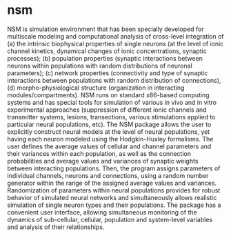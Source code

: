 # nsm
NSM is simulation environment that has been specially developed for multiscale modeling and computational analysis 
of cross-level integration of (a) the intrinsic biophysical properties of single neurons (at the level of ionic channel 
kinetics, dynamical changes of ionic concentrations, synaptic processes); (b) population properties (synaptic interactions 
between neurons within populations with random distributions of neuronal parameters); (c) network properties (connectivity 
and type of synaptic interactions between populations with random distribution of connections), (d) morpho-physiological 
structure (organization in interacting modules/compartments). NSM runs on standard x86-based computing systems and has 
special tools for simulation of various in vivo and in vitro experimental approaches (suppression of different ionic channels 
and transmitter systems, lesions, transections, various stimulations applied to particular neural populations, etc). The NSM 
package allows the user to explicitly construct neural models at the level of neural populations, yet having each neuron 
modeled using the Hodgkin-Huxley formalisms. The user defines the average values of cellular and channel parameters and their 
variances within each population, as well as the connection probabilities and average values and variances of synaptic weights 
between interacting populations. Then, the program assigns parameters of individual channels, neurons and connections, using a 
random number generator within the range of the assigned average values and variances. Randomization of parameters within neural 
populations provides for robust behavior of simulated neural networks and simultaneously allows realistic simulation of single 
neuron types and their populations. The package has a convenient user interface, allowing simultaneous monitoring of the dynamics 
of sub-cellular, cellular, population and system-level variables and analysis of their relationships. 
